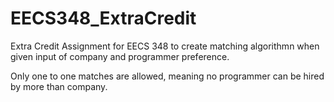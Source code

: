# EECS348_ExtraCredit


Extra Credit Assignment for EECS 348 to create matching algorithmn when given input of company and programmer preference. 

Only one to one matches are allowed, meaning no programmer can be hired by more than company.

